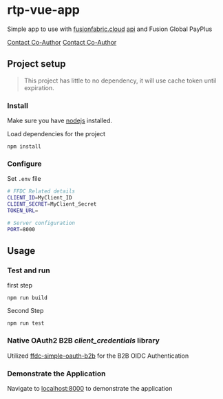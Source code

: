 # rtp-vue-app

Simple app to use with [fusionfabric.cloud](https://www.fusionfabric.cloud) [api](https://developer.fusionfabric.cloud) and Fusion Global PayPlus

[Contact Co-Author](mailto:pierre.quemard@finastra.com)
[Contact Co-Author](mailto:michael.white@finastra.com)

## Project setup

> This project has little to no dependency, it will use cache token until expiration.

### Install

Make sure you have [nodejs](https://nodejs.org/en/) installed.

Load dependencies for the project

```
npm install
```

### Configure

Set `.env` file

```bash
# FFDC Related details
CLIENT_ID=MyClient_ID
CLIENT_SECRET=MyClient_Secret
TOKEN_URL=

# Server configuration
PORT=8000 
```

## Usage

### Test and run

first step

```
npm run build
```

Second Step

```
npm run test
```

### Native OAuth2 B2B _client_credentials_ library

Utilized [ffdc-simple-oauth-b2b](https://github.com/fusionfabric/ffdc-simple-oauth-b2b) for the B2B OIDC Authentication

### Demonstrate the Application

Navigate to [localhost:8000](http://localhost:8000) to demonstrate the application
